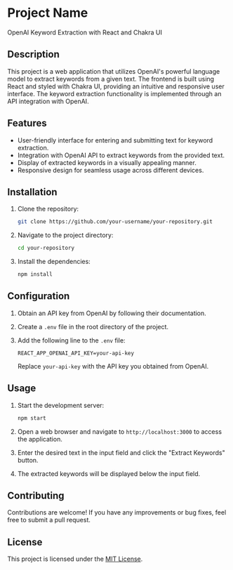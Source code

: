 # Project Name

OpenAI Keyword Extraction with React and Chakra UI

## Description

This project is a web application that utilizes OpenAI's powerful language model to extract keywords from a given text. The frontend is built using React and styled with Chakra UI, providing an intuitive and responsive user interface. The keyword extraction functionality is implemented through an API integration with OpenAI.

## Features

- User-friendly interface for entering and submitting text for keyword extraction.
- Integration with OpenAI API to extract keywords from the provided text.
- Display of extracted keywords in a visually appealing manner.
- Responsive design for seamless usage across different devices.

## Installation

1. Clone the repository:

   ```bash
   git clone https://github.com/your-username/your-repository.git
   ```

2. Navigate to the project directory:

   ```bash
   cd your-repository
   ```

3. Install the dependencies:

   ```bash
   npm install
   ```

## Configuration

1. Obtain an API key from OpenAI by following their documentation.

2. Create a `.env` file in the root directory of the project.

3. Add the following line to the `.env` file:

   ```
   REACT_APP_OPENAI_API_KEY=your-api-key
   ```

   Replace `your-api-key` with the API key you obtained from OpenAI.

## Usage

1. Start the development server:

   ```bash
   npm start
   ```

2. Open a web browser and navigate to `http://localhost:3000` to access the application.

3. Enter the desired text in the input field and click the "Extract Keywords" button.

4. The extracted keywords will be displayed below the input field.

## Contributing

Contributions are welcome! If you have any improvements or bug fixes, feel free to submit a pull request.

## License

This project is licensed under the [MIT License](LICENSE).

